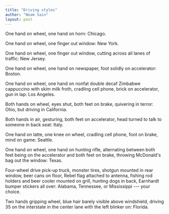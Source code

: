 ```yaml
---
title: "Driving styles"
author: "Noam Sain"
layout: post
---
```


One hand on wheel, one hand on horn: Chicago.

One hand on wheel, one finger out window: New York.

One hand on wheel, one finger out window, cutting across all lanes of traffic: New Jersey.

One hand on wheel, one hand on newspaper, foot solidly on accelerator: Boston.

One hand on wheel, one hand on nonfat double decaf Zimbabwe cappuccino with skim milk froth, cradling cell phone, brick on accelerator, gun in lap: Los Angeles.

Both hands on wheel, eyes shut, both feet on brake, quivering in terror: Ohio, but driving in California.

Both hands in air, gesturing, both feet on accelerator, head turned to talk to someone in back seat: Italy.

One hand on latte, one knee on wheel, cradling cell phone, foot on brake, mind on game: Seattle.

One hand on wheel, one hand on hunting rifle, alternating between both feet being on the accelerator and both feet on brake, throwing McDonald's bag out the window: Texas.

Four-wheel drive pick-up truck, monster tires, shotgun mounted in rear window, beer cans on floor, Rebel flag attached to antenna, fishing rod holders and beer cooler mounted on grill, hunting dogs in back, Earnhardt bumper stickers all over: Alabama, Tennessee, or Mississippi --- your choice.

Two hands gripping wheel, blue hair barely visible above windshield, driving 35 on the interstate in the center lane with the left blinker on: Florida.